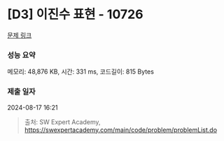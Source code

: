 # [D3] 이진수 표현 - 10726 

[문제 링크](https://swexpertacademy.com/main/code/problem/problemDetail.do?contestProbId=AXRSXf_a9qsDFAXS) 

### 성능 요약

메모리: 48,876 KB, 시간: 331 ms, 코드길이: 815 Bytes

### 제출 일자

2024-08-17 16:21



> 출처: SW Expert Academy, https://swexpertacademy.com/main/code/problem/problemList.do